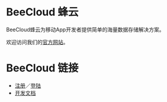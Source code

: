 # BeeCloud 蜂云

BeeCloud蜂云为移动App开发者提供简单的海量数据存储解决方案。

欢迎访问我们的[官方网站](http://beecloud.cn)。

# BeeCloud 链接

* [注册](http://beecloud.cn/register.php)／[登陆](http://beecloud.cn/login.php)
* [开发文档](http://beecloud.cn/doc/)
